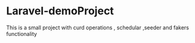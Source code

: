 # Laravel-demoProject
This is a small project with curd operations , schedular ,seeder and fakers functionality
